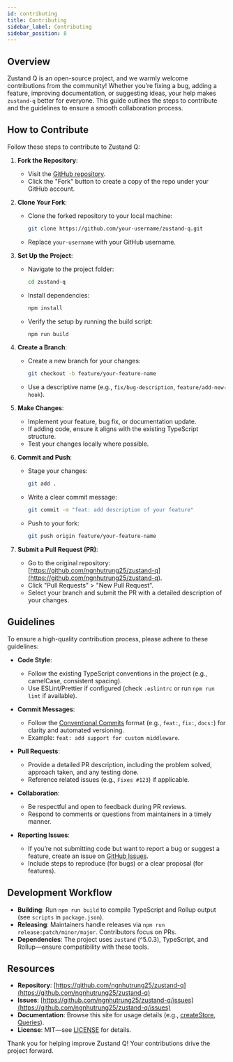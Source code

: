 ```yaml
---
id: contributing
title: Contributing
sidebar_label: Contributing
sidebar_position: 8
---
```


## Overview

Zustand Q is an open-source project, and we warmly welcome contributions from the community! Whether you’re fixing a bug, adding a feature, improving documentation, or suggesting ideas, your help makes `zustand-q` better for everyone. This guide outlines the steps to contribute and the guidelines to ensure a smooth collaboration process.

## How to Contribute

Follow these steps to contribute to Zustand Q:

1. **Fork the Repository**:

   - Visit the [GitHub repository](https://github.com/ngnhutrung25/zustand-q).
   - Click the "Fork" button to create a copy of the repo under your GitHub account.

2. **Clone Your Fork**:

   - Clone the forked repository to your local machine:
     ```bash
     git clone https://github.com/your-username/zustand-q.git
     ```
   - Replace `your-username` with your GitHub username.

3. **Set Up the Project**:

   - Navigate to the project folder:
     ```bash
     cd zustand-q
     ```
   - Install dependencies:
     ```bash
     npm install
     ```
   - Verify the setup by running the build script:
     ```bash
     npm run build
     ```

4. **Create a Branch**:

   - Create a new branch for your changes:
     ```bash
     git checkout -b feature/your-feature-name
     ```
   - Use a descriptive name (e.g., `fix/bug-description`, `feature/add-new-hook`).

5. **Make Changes**:

   - Implement your feature, bug fix, or documentation update.
   - If adding code, ensure it aligns with the existing TypeScript structure.
   - Test your changes locally where possible.

6. **Commit and Push**:

   - Stage your changes:
     ```bash
     git add .
     ```
   - Write a clear commit message:
     ```bash
     git commit -m "feat: add description of your feature"
     ```
   - Push to your fork:
     ```bash
     git push origin feature/your-feature-name
     ```

7. **Submit a Pull Request (PR)**:
   - Go to the original repository: [https://github.com/ngnhutrung25/zustand-q](https://github.com/ngnhutrung25/zustand-q).
   - Click "Pull Requests" > "New Pull Request".
   - Select your branch and submit the PR with a detailed description of your changes.

## Guidelines

To ensure a high-quality contribution process, please adhere to these guidelines:

- **Code Style**:

  - Follow the existing TypeScript conventions in the project (e.g., camelCase, consistent spacing).
  - Use ESLint/Prettier if configured (check `.eslintrc` or run `npm run lint` if available).

- **Commit Messages**:

  - Follow the [Conventional Commits](https://www.conventionalcommits.org/) format (e.g., `feat:`, `fix:`, `docs:`) for clarity and automated versioning.
  - Example: `feat: add support for custom middleware`.

- **Pull Requests**:

  - Provide a detailed PR description, including the problem solved, approach taken, and any testing done.
  - Reference related issues (e.g., `Fixes #123`) if applicable.

- **Collaboration**:

  - Be respectful and open to feedback during PR reviews.
  - Respond to comments or questions from maintainers in a timely manner.

- **Reporting Issues**:
  - If you’re not submitting code but want to report a bug or suggest a feature, create an issue on [GitHub Issues](https://github.com/ngnhutrung25/zustand-q/issues).
  - Include steps to reproduce (for bugs) or a clear proposal (for features).

## Development Workflow

- **Building**: Run `npm run build` to compile TypeScript and Rollup output (see `scripts` in `package.json`).
- **Releasing**: Maintainers handle releases via `npm run release:patch/minor/major`. Contributors focus on PRs.
- **Dependencies**: The project uses `zustand` (^5.0.3), TypeScript, and Rollup—ensure compatibility with these tools.

## Resources

- **Repository**: [https://github.com/ngnhutrung25/zustand-q](https://github.com/ngnhutrung25/zustand-q)
- **Issues**: [https://github.com/ngnhutrung25/zustand-q/issues](https://github.com/ngnhutrung25/zustand-q/issues)
- **Documentation**: Browse this site for usage details (e.g., [createStore](./api-reference/create-store), [Queries](./api-reference/queries)).
- **License**: MIT—see [LICENSE](https://github.com/ngnhutrung25/zustand-q/blob/main/LICENSE) for details.

Thank you for helping improve Zustand Q! Your contributions drive the project forward.
